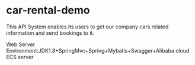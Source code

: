 # car-rental-demo
This API System enables its users to get our company cars related information and send bookings to it.

Web Server Environment:JDK1.8+SpringMvc+Spring+Mybatis+Swagger+Alibaba cloud ECS server
